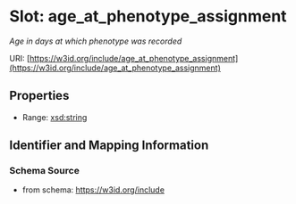 # Slot: age_at_phenotype_assignment
_Age in days at which phenotype was recorded_


URI: [https://w3id.org/include/age_at_phenotype_assignment](https://w3id.org/include/age_at_phenotype_assignment)



<!-- no inheritance hierarchy -->


## Properties

 * Range: [xsd:string](xsd:string)



## Identifier and Mapping Information







### Schema Source


* from schema: https://w3id.org/include



